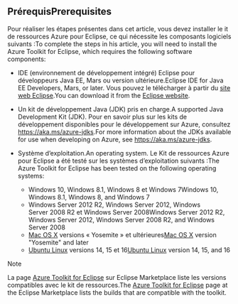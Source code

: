 ## <a name="prerequisites"></a><span data-ttu-id="30ea4-101">Prérequis</span><span class="sxs-lookup"><span data-stu-id="30ea4-101">Prerequisites</span></span>
<span data-ttu-id="30ea4-102">Pour réaliser les étapes présentes dans cet article, vous devez installer le it de ressources Azure pour Eclipse, ce qui nécessite les composants logiciels suivants :</span><span class="sxs-lookup"><span data-stu-id="30ea4-102">To complete the steps in his article, you will need to install the Azure Toolkit for Eclipse, which requires the following software components:</span></span>

* <span data-ttu-id="30ea4-103">IDE (environnement de développement intégré) Eclipse pour développeurs Java EE, Mars ou version ultérieure.</span><span class="sxs-lookup"><span data-stu-id="30ea4-103">Eclipse IDE for Java EE Developers, Mars, or later.</span></span> <span data-ttu-id="30ea4-104">Vous pouvez le télécharger à partir du [site web Eclipse](http://www.eclipse.org/downloads/).</span><span class="sxs-lookup"><span data-stu-id="30ea4-104">You can download it from the [Eclipse website](http://www.eclipse.org/downloads/).</span></span>
* <span data-ttu-id="30ea4-105">Un kit de développement Java (JDK) pris en charge.</span><span class="sxs-lookup"><span data-stu-id="30ea4-105">A supported Java Development Kit (JDK).</span></span> <span data-ttu-id="30ea4-106">Pour en savoir plus sur les kits de développement disponibles pour le développement sur Azure, consultez <https://aka.ms/azure-jdks>.</span><span class="sxs-lookup"><span data-stu-id="30ea4-106">For more information about the JDKs available for use when developing on Azure, see <https://aka.ms/azure-jdks>.</span></span>
* <span data-ttu-id="30ea4-107">Système d’exploitation.</span><span class="sxs-lookup"><span data-stu-id="30ea4-107">An operating system.</span></span> <span data-ttu-id="30ea4-108">Le Kit de ressources Azure pour Eclipse a été testé sur les systèmes d’exploitation suivants :</span><span class="sxs-lookup"><span data-stu-id="30ea4-108">The Azure Toolkit for Eclipse has been tested on the following operating systems:</span></span>
  
  * <span data-ttu-id="30ea4-109">Windows 10, Windows 8.1, Windows 8 et Windows 7</span><span class="sxs-lookup"><span data-stu-id="30ea4-109">Windows 10, Windows 8.1, Windows 8, and Windows 7</span></span>
  * <span data-ttu-id="30ea4-110">Windows Server 2012 R2, Windows Server 2012, Windows Server 2008 R2 et Windows Server 2008</span><span class="sxs-lookup"><span data-stu-id="30ea4-110">Windows Server 2012 R2, Windows Server 2012, Windows Server 2008 R2, and Windows Server 2008</span></span>
  * <span data-ttu-id="30ea4-111">[Mac OS X](http://www.apple.com/osx) versions « Yosemite » et ultérieures</span><span class="sxs-lookup"><span data-stu-id="30ea4-111">[Mac OS X](http://www.apple.com/osx) version "Yosemite" and later</span></span>
  * <span data-ttu-id="30ea4-112">[Ubuntu Linux](http://www.ubuntu.com) versions 14, 15 et 16</span><span class="sxs-lookup"><span data-stu-id="30ea4-112">[Ubuntu Linux](http://www.ubuntu.com) version 14, 15, and 16</span></span>

> [!NOTE]
> 
> <span data-ttu-id="30ea4-113">La page [Azure Toolkit for Eclipse](http://marketplace.eclipse.org/content/azure-toolkit-eclipse) sur Eclipse Marketplace liste les versions compatibles avec le kit de ressources.</span><span class="sxs-lookup"><span data-stu-id="30ea4-113">The [Azure Toolkit for Eclipse](http://marketplace.eclipse.org/content/azure-toolkit-eclipse) page at the Eclipse Marketplace lists the builds that are compatible with the toolkit.</span></span>
> 

<!--
> [!IMPORTANT]
> 
> If you are using the Azure Toolkit for Eclipse on Windows, the toolkit requires installing the Azure SDK 2.9.6 or later in order to use the Azure emulator. You have two options for installing the Azure SDK:
> 
> * You can download and install the Azure SDK by using the [Web Platform Installer (WebPI)](http://go.microsoft.com/fwlink/?LinkID=252838).
> * If you do not have the Azure SDK installed when you create your first Azure deployment project, you will be prompted to automatically download install the requisite version of the Azure SDK.
> 
> Note that the Azure SDK is required on Windows only.
> 
-->
